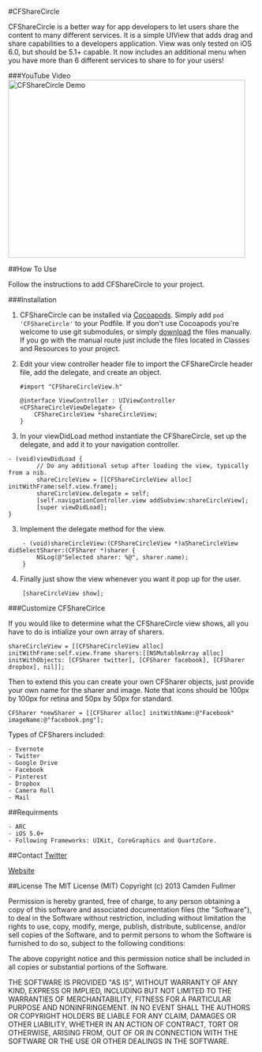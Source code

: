 #CFShareCircle

CFShareCircle is a better way for app developers to let users share the content to many different services. It is a simple UIView that adds drag and share capabilities to a developers application. View was only tested on iOS 6.0, but should be 5.1+ capable. It now includes an additional menu when you have more than 6 different services to share to for your users!

###YouTube Video
<a href="http://www.youtube.com/watch?feature=player_embedded&v=-yz1qjddIbs" target="_blank"><img src="http://img.youtube.com/vi/-yz1qjddIbs/0.jpg" alt="CFShareCircle Demo" width="480" height="360"/></a>

##How To Use

Follow the instructions to add CFShareCircle to your project.

###Installation

1. CFShareCircle can be installed via [Cocoapods](http://cocoapods.org/). Simply add `pod 'CFShareCircle'` to your Podfile. If you don't use Cocoapods you're welcome to use git submodules, or simply [download](https://github.com/camdenfullmer/CFShareCircle/archive/master.zip) the files manually. If you go with the manual route just include the files located in Classes and Resources to your project.

2. Edit your view controller header file to import the CFShareCircle header file, add the delegate, and create an object.

    ```
    #import "CFShareCircleView.h"
    
    @interface ViewController : UIViewController <CFShareCircleViewDelegate> {    
        CFShareCircleView *shareCircleView;        
    }
      ```
      
3. In your viewDidLoad method instantiate the CFShareCircle, set up the delegate, and add it to your navigation controller.
```
- (void)viewDidLoad {
        // Do any additional setup after loading the view, typically from a nib.
        shareCircleView = [[CFShareCircleView alloc] initWithFrame:self.view.frame];
        shareCircleView.delegate = self;
        [self.navigationController.view addSubview:shareCircleView];
        [super viewDidLoad];
}
```

3. Implement the delegate method for the view.
``` 
    - (void)shareCircleView:(CFShareCircleView *)aShareCircleView didSelectSharer:(CFSharer *)sharer {
        NSLog(@"Selected sharer: %@", sharer.name);
    }
```

4. Finally just show the view whenever you want it pop up for the user.
```
    [shareCircleView show];
```

###Customize CFShareCirlce

If you would like to determine what the CFShareCircle view shows, all you have to do is intialize your own array of sharers.

```
shareCircleView = [[CFShareCircleView alloc] initWithFrame:self.view.frame sharers:[[NSMutableArray alloc] initWithObjects: [CFSharer twitter], [CFSharer facebook], [CFSharer dropbox], nil]];
```

Then to extend this you can create your own CFSharer objects, just provide your own name for the sharer and image. Note that icons should be 100px by 100px for retina and 50px by 50px for standard.

```
CFSharer *newSharer = [[CFSharer alloc] initWithName:@"Facebook" imageName:@"facebook.png"];
```

Types of CFSharers included:

    - Evernote
    - Twitter
    - Google Drive
    - Facebook
    - Pinterest
    - Dropbox
    - Camera Roll
    - Mail
    
##Requirments

    - ARC
    - iOS 5.0+
    - Following Frameworks: UIKit, CoreGraphics and QuartzCore.
    
##Contact
[Twitter](https://twitter.com/camdenfullmer)

[Website](https://camdenfullmer.com)
    
##License
The MIT License (MIT)
Copyright (c) 2013 Camden Fullmer

Permission is hereby granted, free of charge, to any person obtaining a copy of this software and associated documentation files (the "Software"), to deal in the Software without restriction, including without limitation the rights to use, copy, modify, merge, publish, distribute, sublicense, and/or sell copies of the Software, and to permit persons to whom the Software is furnished to do so, subject to the following conditions:

The above copyright notice and this permission notice shall be included in all copies or substantial portions of the Software.

THE SOFTWARE IS PROVIDED "AS IS", WITHOUT WARRANTY OF ANY KIND, EXPRESS OR IMPLIED, INCLUDING BUT NOT LIMITED TO THE WARRANTIES OF MERCHANTABILITY, FITNESS FOR A PARTICULAR PURPOSE AND NONINFRINGEMENT. IN NO EVENT SHALL THE AUTHORS OR COPYRIGHT HOLDERS BE LIABLE FOR ANY CLAIM, DAMAGES OR OTHER LIABILITY, WHETHER IN AN ACTION OF CONTRACT, TORT OR OTHERWISE, ARISING FROM, OUT OF OR IN CONNECTION WITH THE SOFTWARE OR THE USE OR OTHER DEALINGS IN THE SOFTWARE.

